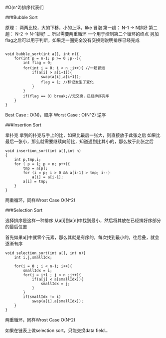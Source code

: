 #O(n^2)排序代表们

###Bubble Sort

原理： 两两比较，大的下移，小的上浮，like 冒泡
第一趟： N-1 → N排好
第二趟： N-2 → N-1排好
 ...
所以需要两重循环
一个用于控制第二个循环的终点
另加flag之后可以用于判断，如果走一圈完全没有交换则说明排序已经完成

```

void bubble_sort(int a[], int n){
	for(int p = n-1; p >= 0 ;p--){
		int flag = 0;
		for(int i = 0; i < n ;i++){ //一趟冒泡
			if(a[i] > a[i+1]){
				swap(a[i],a[i+1]);
				flag = 1; //标记发生了变化
			}
		}
		if(flag == 0) break;//无交换，已经排序完毕
	}
}

```

Best Case : O(N)，顺序
Worst Case : O(N^2) 逆序

###Insertion Sort

拿扑克
拿到的扑克与手上的比，如果比最后一张大，则直接放于此张之后
如果比最后一张小，那么就需要继续向前比，知道遇到比其小的，那么放于此张之后

```
void insertion_sort(int a[],int n)
{
    int p,tmp,i;
    for ( p = 1; p < n; p++){
        tmp = a[p];
        for (i = p; i > 0 && a[i-1] > tmp; i--)
            a[i] = a[i-1];
        a[i] = tmp;
    }
}
```
两重循环，同样Wrost Case O(N^2)

###Selection Sort


选择排序是这样一种排序
从a[i]到a[n]中找到最小，然后将其放在已经排好序部分的最后位置

首先如果a[]中就零个元素，那么其就是有序的，每次找到最小的，往后叠，就会逐渐有序


```
void selection_sort(int a[], int n){
	int i,j,smallIdx;
	
	for(i = 0 ; i < n-1; i++){
		smallIdx = i;
		for(j = i+1 ; j < n ;j++){
			if(a[j] < a[smallIdx]){
				smallIdx = j;
			}
		}
		if(smallIdx != i)
			swap(a[i],a[smallIdx]);
	}
}
```
两重循环，同样Wrost Case O(N^2)

如果在链表上做selection sort，只能交换data field...

